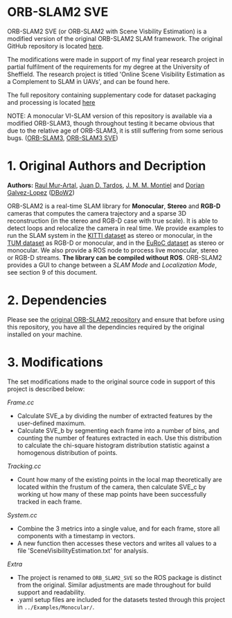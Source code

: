 # ORB-SLAM2 SVE
ORB-SLAM2 SVE (or ORB-SLAM2 with Scene Visbility Estimation) is a modified version of the original ORB-SLAM2 SLAM framework. The original GitHub repository is located [here](https://github.com/raulmur/ORB_SLAM2). 

The modifications were made in support of my final year research project in partial fulfilment of the requirements for my degree at the University of Sheffield. The research project is titled 'Online Scene Visibility Estimation as a Complement to SLAM in UAVs', and can be found here.

The full repository containing supplementary code for dataset packaging and processing is located [here](https://github.com/rdehaggart1/sceneVisibilityInSLAM)

NOTE: A monocular VI-SLAM version of this repository is available via a modified ORB-SLAM3, though throughout testing it became obvious that due to the relative age of ORB-SLAM3, it is still suffering from some serious bugs. ([ORB-SLAM3](https://github.com/UZ-SLAMLab/ORB_SLAM3), [ORB-SLAM3 SVE](https://github.com/rdehaggart1/ORB_SLAM3_SVE))

# 1. Original Authors and Decription

**Authors:** [Raul Mur-Artal](http://webdiis.unizar.es/~raulmur/), [Juan D. Tardos](http://webdiis.unizar.es/~jdtardos/), [J. M. M. Montiel](http://webdiis.unizar.es/~josemari/) and [Dorian Galvez-Lopez](http://doriangalvez.com/) ([DBoW2](https://github.com/dorian3d/DBoW2))

ORB-SLAM2 is a real-time SLAM library for **Monocular**, **Stereo** and **RGB-D** cameras that computes the camera trajectory and a sparse 3D reconstruction (in the stereo and RGB-D case with true scale). It is able to detect loops and relocalize the camera in real time. We provide examples to run the SLAM system in the [KITTI dataset](http://www.cvlibs.net/datasets/kitti/eval_odometry.php) as stereo or monocular, in the [TUM dataset](http://vision.in.tum.de/data/datasets/rgbd-dataset) as RGB-D or monocular, and in the [EuRoC dataset](http://projects.asl.ethz.ch/datasets/doku.php?id=kmavvisualinertialdatasets) as stereo or monocular. We also provide a ROS node to process live monocular, stereo or RGB-D streams. **The library can be compiled without ROS**. ORB-SLAM2 provides a GUI to change between a *SLAM Mode* and *Localization Mode*, see section 9 of this document.

# 2. Dependencies

Please see the [original ORB-SLAM2 repository](https://github.com/raulmur/ORB_SLAM2) and ensure that before using this repository, you have all the dependincies required by the original installed on your machine.

# 3. Modifications

The set modifications made to the original source code in support of this project is described below:

<i>Frame.cc</i>
- Calculate SVE_a by dividing the number of extracted features by the user-defined maximum.
- Calculate SVE_b by segmenting each frame into a number of bins, and counting the number of features extracted in each. Use this distribution to calculate the chi-square histogram distribution statistic against a homogenous distribution of points.

<i>Tracking.cc</i>
- Count how many of the existing points in the local map theoretically are located within the frustum of the camera, then calculate SVE_c by working ut how many of these map points have been successfully tracked in each frame.

<i>System.cc</i>
- Combine the 3 metrics into a single value, and for each frame, store all components with a timestamp in vectors. 
- A new function then accesses these vectors and writes all values to a file 'SceneVisibilityEstimation.txt' for analysis.

<i>Extra</i>
- The project is renamed to `ORB_SLAM2_SVE` so the ROS package is distinct from the original. Similar adjustments are made throughout for build support and readability. 
- .yaml setup files are included for the datasets tested through this project in `../Examples/Monocular/`.
 
